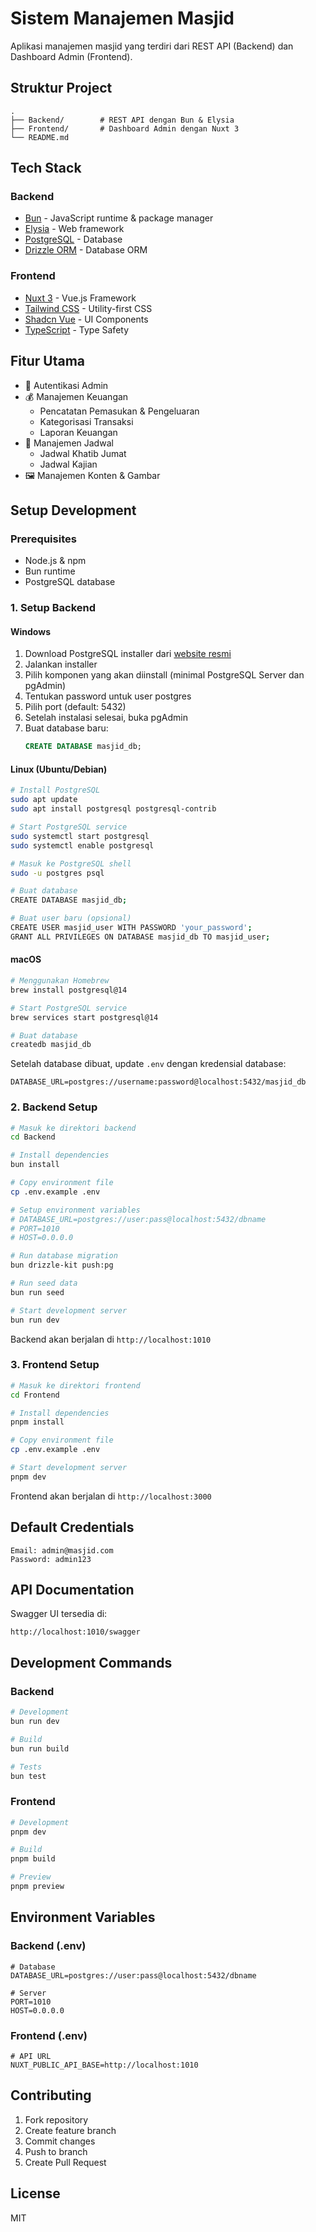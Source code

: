 # Sistem Manajemen Masjid

Aplikasi manajemen masjid yang terdiri dari REST API (Backend) dan Dashboard Admin (Frontend).

## Struktur Project

```
.
├── Backend/        # REST API dengan Bun & Elysia
├── Frontend/       # Dashboard Admin dengan Nuxt 3
└── README.md
```

## Tech Stack

### Backend

- [Bun](https://bun.sh) - JavaScript runtime & package manager
- [Elysia](https://elysiajs.com) - Web framework
- [PostgreSQL](https://www.postgresql.org) - Database
- [Drizzle ORM](https://orm.drizzle.team) - Database ORM

### Frontend

- [Nuxt 3](https://nuxt.com) - Vue.js Framework
- [Tailwind CSS](https://tailwindcss.com) - Utility-first CSS
- [Shadcn Vue](https://www.shadcn-vue.com/) - UI Components
- [TypeScript](https://www.typescriptlang.org/) - Type Safety

## Fitur Utama

- 🔐 Autentikasi Admin
- 💰 Manajemen Keuangan
  - Pencatatan Pemasukan & Pengeluaran
  - Kategorisasi Transaksi
  - Laporan Keuangan
- 📅 Manajemen Jadwal
  - Jadwal Khatib Jumat
  - Jadwal Kajian
- 🖼️ Manajemen Konten & Gambar

## Setup Development

### Prerequisites

- Node.js & npm
- Bun runtime
- PostgreSQL database

### 1. Setup Backend

#### Windows

1. Download PostgreSQL installer dari [website resmi](https://www.postgresql.org/download/windows/)
2. Jalankan installer
3. Pilih komponen yang akan diinstall (minimal PostgreSQL Server dan pgAdmin)
4. Tentukan password untuk user postgres
5. Pilih port (default: 5432)
6. Setelah instalasi selesai, buka pgAdmin
7. Buat database baru:
   ```sql
   CREATE DATABASE masjid_db;
   ```

#### Linux (Ubuntu/Debian)

```bash
# Install PostgreSQL
sudo apt update
sudo apt install postgresql postgresql-contrib

# Start PostgreSQL service
sudo systemctl start postgresql
sudo systemctl enable postgresql

# Masuk ke PostgreSQL shell
sudo -u postgres psql

# Buat database
CREATE DATABASE masjid_db;

# Buat user baru (opsional)
CREATE USER masjid_user WITH PASSWORD 'your_password';
GRANT ALL PRIVILEGES ON DATABASE masjid_db TO masjid_user;
```

#### macOS

```bash
# Menggunakan Homebrew
brew install postgresql@14

# Start PostgreSQL service
brew services start postgresql@14

# Buat database
createdb masjid_db
```

Setelah database dibuat, update `.env` dengan kredensial database:

```env
DATABASE_URL=postgres://username:password@localhost:5432/masjid_db
```

### 2. Backend Setup

```bash
# Masuk ke direktori backend
cd Backend

# Install dependencies
bun install

# Copy environment file
cp .env.example .env

# Setup environment variables
# DATABASE_URL=postgres://user:pass@localhost:5432/dbname
# PORT=1010
# HOST=0.0.0.0

# Run database migration
bun drizzle-kit push:pg

# Run seed data
bun run seed

# Start development server
bun run dev
```

Backend akan berjalan di `http://localhost:1010`

### 3. Frontend Setup

```bash
# Masuk ke direktori frontend
cd Frontend

# Install dependencies
pnpm install

# Copy environment file
cp .env.example .env

# Start development server
pnpm dev
```

Frontend akan berjalan di `http://localhost:3000`

## Default Credentials

```
Email: admin@masjid.com
Password: admin123
```

## API Documentation

Swagger UI tersedia di:

```
http://localhost:1010/swagger
```

## Development Commands

### Backend

```bash
# Development
bun run dev

# Build
bun run build

# Tests
bun test
```

### Frontend

```bash
# Development
pnpm dev

# Build
pnpm build

# Preview
pnpm preview
```

## Environment Variables

### Backend (.env)

```env
# Database
DATABASE_URL=postgres://user:pass@localhost:5432/dbname

# Server
PORT=1010
HOST=0.0.0.0
```

### Frontend (.env)

```env
# API URL
NUXT_PUBLIC_API_BASE=http://localhost:1010
```

## Contributing

1. Fork repository
2. Create feature branch
3. Commit changes
4. Push to branch
5. Create Pull Request

## License

MIT
